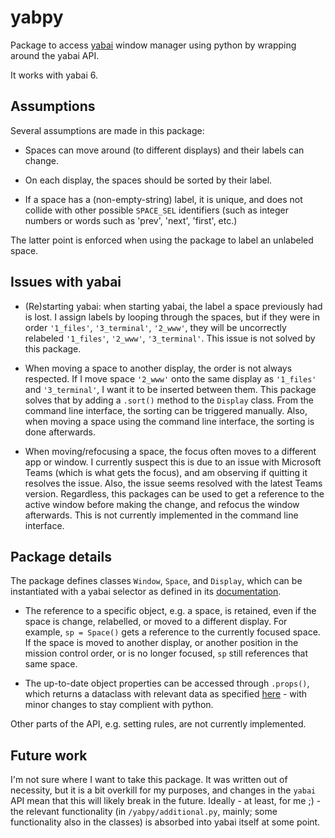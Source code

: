 # yabpy

Package to access [yabai](https://github.com/koekeishiya/yabai/tree/master) window manager using python by wrapping around the yabai API.

It works with yabai 6.

## Assumptions

Several assumptions are made in this package:

- Spaces can move around (to different displays) and their labels can change.

- On each display, the spaces should be sorted by their label.

- If a space has a (non-empty-string) label, it is unique, and does not collide with other possible `SPACE_SEL` identifiers (such as integer numbers or words such as 'prev', 'next', 'first', etc.)

The latter point is enforced when using the package to label an unlabeled space.

## Issues with yabai

- (Re)starting yabai: when starting yabai, the label a space previously had is lost. I assign labels by looping through the spaces, but if they were in order `'1_files'`, `'3_terminal'`, `'2_www'`, they will be uncorrectly relabeled `'1_files'`, `'2_www'`, `'3_terminal'`. This issue is not solved by this package.

- When moving a space to another display, the order is not always respected. If I move space `'2_www'` onto the same display as `'1_files'` and `'3_terminal'`, I want it to be inserted between them. This package solves that by adding a `.sort()` method to the `Display` class. From the command line interface, the sorting can be triggered manually. Also, when moving a space using the command line interface, the sorting is done afterwards.

- When moving/refocusing a space, the focus often moves to a different app or window. I currently suspect this is due to an issue with Microsoft Teams (which is what gets the focus), and am observing if quitting it resolves the issue. Also, the issue seems resolved with the latest Teams version. Regardless, this packages can be used to get a reference to the active window before making the change, and refocus the window afterwards. This is not currently implemented in the command line interface.

## Package details

The package defines classes `Window`, `Space`, and `Display`, which can be instantiated with a yabai selector as defined in its [documentation](https://github.com/koekeishiya/yabai/blob/master/doc/yabai.asciidoc#5-definitions).

- The reference to a specific object, e.g. a space, is retained, even if the space is change, relabelled, or moved to a different display. For example, `sp = Space()` gets a reference to the currently focused space. If the space is moved to another display, or another position in the mission control order, or is no longer focused, `sp` still references that same space.

- The up-to-date object properties can be accessed through `.props()`, which returns a dataclass with relevant data as specified [here](https://github.com/koekeishiya/yabai/blob/master/doc/yabai.asciidoc#654-dataformat) - with minor changes to stay complient with python.

Other parts of the API, e.g. setting rules, are not currently implemented.

## Future work

I'm not sure where I want to take this package. It was written out of necessity, but it is a bit overkill for my purposes, and changes in the `yabai` API mean that this will likely break in the future. Ideally - at least, for me ;) - the relevant functionality (in `/yabpy/additional.py`, mainly; some functionality also in the classes) is absorbed into yabai itself at some point.
